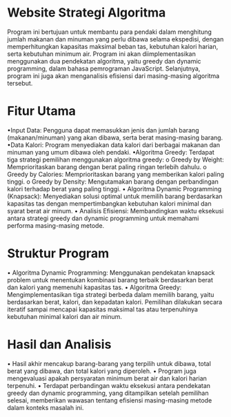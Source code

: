 # Website Strategi Algoritma

Program ini bertujuan untuk membantu para pendaki dalam menghitung jumlah makanan dan minuman yang perlu dibawa selama ekspedisi, dengan memperhitungkan kapasitas maksimal beban tas, kebutuhan kalori harian, serta kebutuhan minimum air. Program ini akan diimplementasikan menggunakan dua pendekatan algoritma, yaitu greedy dan dynamic programming, dalam bahasa pemrograman JavaScript. Selanjutnya, program ini juga akan menganalisis efisiensi dari masing-masing algoritma tersebut.

# Fitur Utama
•Input Data: Pengguna dapat memasukkan jenis dan jumlah barang (makanan/minuman) yang akan dibawa, serta berat masing-masing barang.
•Data Kalori: Program menyediakan data kalori dari berbagai makanan dan minuman yang umum dibawa oleh pendaki.
•Algoritma Greedy: Terdapat tiga strategi pemilihan menggunakan algoritma greedy:
    o	Greedy by Weight: Memprioritaskan barang dengan berat paling ringan terlebih dahulu.
    o	Greedy by Calories: Memprioritaskan barang yang memberikan kalori paling tinggi.
    o	Greedy by Density: Mengutamakan barang dengan perbandingan kalori terhadap berat yang paling tinggi.
•	Algoritma Dynamic Programming (Knapsack): Menyediakan solusi optimal untuk memilih barang berdasarkan kapasitas tas dengan mempertimbangkan kebutuhan kalori minimal dan syarat berat air minum.
•	Analisis Efisiensi: Membandingkan waktu eksekusi antara strategi greedy dan dynamic programming untuk memahami performa masing-masing metode.
# Struktur Program
•	Algoritma Dynamic Programming: Menggunakan pendekatan knapsack problem untuk menentukan kombinasi barang terbaik berdasarkan berat dan kalori yang memenuhi kapasitas tas.
•	Algoritma Greedy: Mengimplementasikan tiga strategi berbeda dalam memilih barang, yaitu berdasarkan berat, kalori, dan kepadatan kalori. Pemilihan dilakukan secara iteratif sampai mencapai kapasitas maksimal tas atau terpenuhinya kebutuhan minimal kalori dan air minum.
# Hasil dan Analisis
•	Hasil akhir mencakup barang-barang yang terpilih untuk dibawa, total berat yang dibawa, dan total kalori yang diperoleh.
•	Program juga mengevaluasi apakah persyaratan minimum berat air dan kalori harian terpenuhi.
•	Terdapat perbandingan waktu eksekusi antara pendekatan greedy dan dynamic programming, yang ditampilkan setelah pemilihan selesai, memberikan wawasan tentang efisiensi masing-masing metode dalam konteks masalah ini.



